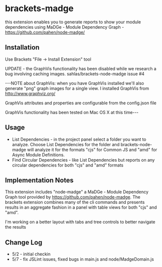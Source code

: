 brackets-madge
================

this extension enables you to generate reports to show your module dependencies using MaDGe - Module Dependency Graph - https://github.com/pahen/node-madge/

## Installation
Use Brackets "File -> Install Extension" tool



UPDATE - the GraphVis functionality has been disabled while we research a bug involving caching images.  sahlas/brackets-node-madge issue #4

---NOTE about GraphVis: when you have GraphVis installed we'll also generate "png" graph images for a single view. I installed GraphVis from http://www.graphviz.org/

GraphVis attributes and properties are configurable from the config.json file

GraphVis functionality has been tested on Mac OS X at this time---

## Usage
* List Dependencies - in the project panel select a folder you want to analyze.  Choose List Dependencies for the folder and brackets-node-madge will analyze it for the formats "cjs" for Common JS and
"amd" for Async Module Definitions.
* Find Circular Dependencies - like List Dependencies but reports on any circular dependencies for both "cjs" and "amd" formats

## Implementation Notes
This extension includes "node-madge" a MaDGe - Module Dependency Graph tool provided by https://github.com/pahen/node-madge. The brackets extension combines many of the cli commands and presents results in an aggregate fashion in a panel with table views for both "cjs" and "amd".

I'm working on a better layout with tabs and tree controls to better navigate the results

## Change Log
* 5/2 - initial checkin
* 5/7 - fix JSLint issues, fixed bugs in main.js and node/MadgeDomain.js